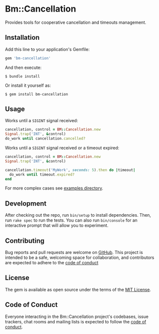 # Bm::Cancellation

Provides tools for cooperative cancellation and timeouts management.

## Installation

Add this line to your application's Gemfile:

```ruby
gem 'bm-cancellation'
```

And then execute:

    $ bundle install

Or install it yourself as:

    $ gem install bm-cancellation

## Usage

Works until a `SIGINT` signal received:
```ruby
cancellation, control = BM::Cancellation.new
Signal.trap('INT', &control)
do_work until cancellation.cancelled?
```

Works until a `SIGINT` signal received or a timeout expired:
```ruby
cancellation, control = BM::Cancellation.new
Signal.trap('INT', &control)

cancellation.timeout('MyWork', seconds: 5).then do |timeout|
  do_work until timeout.expired?
end
```
For more complex cases see [examples directory][examples].

## Development

After checking out the repo, run `bin/setup` to install dependencies. Then, run `rake spec` to run the tests. You can also run `bin/console` for an interactive prompt that will allow you to experiment.

## Contributing

Bug reports and pull requests are welcome on [GitHub][issues]. This project is intended to be a safe, welcoming space for collaboration, and contributors are expected to adhere to the [code of conduct][code_of_conduct]

## License

The gem is available as open source under the terms of the [MIT License][mit_license].

## Code of Conduct

Everyone interacting in the Bm::Cancellation project's codebases, issue trackers, chat rooms and mailing lists is expected to follow the [code of conduct][code_of_conduct].

[issues]: https://github.com/bookmate/bm-cancellation/issues
[code_of_conduct]: https://github.com/bookmate/bm-cancellation/blob/master/CODE_OF_CONDUCT.md
[mit_license]: https://opensource.org/licenses/MIT
[examples]: https://github.com/bookmate/bm-cancellation/tree/master/examples